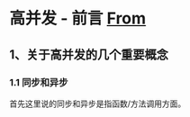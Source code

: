 # 高并发 - 前言 [From](https://my.oschina.net/hosee/blog/597934)

## 1、关于高并发的几个重要概念

### 1.1 同步和异步

首先这里说的同步和异步是指函数/方法调用方面。
